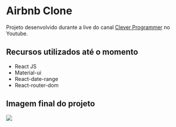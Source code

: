 # Airbnb Clone
Projeto desenvolvido durante a live do canal [Clever Programmer](https://www.youtube.com/c/CleverProgrammer 'Clever Programmer') no Youtube.

## Recursos utilizados até o momento
- React JS
- Material-ui
- React-date-range
- React-router-dom

## Imagem final do projeto
![](https://i.imgur.com/ot04Wyk.png)